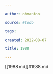 ```yaml
---

author: ohmanfoo

source: #todo

tags: 

created: 2022-08-07

title: 1988

---
```

[[1988.md]]#1988.md